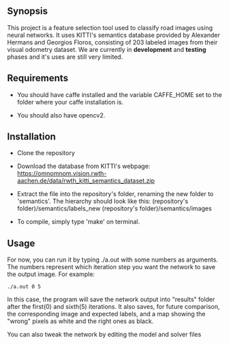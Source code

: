 ## Synopsis

This project is a feature selection tool used to classify road images using neural networks. It uses KITTI's semantics database provided by Alexander Hermans and Georgios Floros, consisting of 203 labeled images from their visual odometry dataset.
We are currently in **development** and **testing** phases and it's uses are still very limited.

## Requirements

- You should have caffe installed and the variable CAFFE_HOME set to the folder where your caffe installation is.

- You should also have opencv2.

## Installation

- Clone the repository

- Download the database from KITTI's webpage: https://omnomnom.vision.rwth-aachen.de/data/rwth_kitti_semantics_dataset.zip

- Extract the file into the repository's folder, renaming the new folder to 'semantics'. The hierarchy should look like this: 
(repository's folder)/semantics/labels_new
(repository's folder)/semantics/images

- To compile, simply type 'make' on terminal. 

## Usage

For now, you can run it by typing ./a.out with some numbers as arguments. The numbers represent which iteration step you want the network to save the output image. For example:

```
./a.out 0 5
```
In this case, the program will save the network output into "results" folder after the first(0) and sixth(5) iterations. It also saves, for future comparison, the corresponding image and expected labels, and a map showing the "wrong" pixels as white and the right ones as black.

You can also tweak the network by editing the model and solver files
